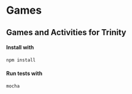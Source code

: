 # Games
Games and Activities for Trinity
---
#### Install with
```bash
npm install
```

#### Run tests with
```bash
mocha
```
